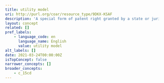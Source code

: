 ```yaml
---
title: utility model
uri: http://purl.org/coar/resource_type/9DKX-KSAF
description: 'A special form of patent right granted by a state or jurisdiction to an inventor or the inventor’s assignee for a fixed period of time. The terms and conditions for granting a utility model are slightly different from those for normal patents (including a shorter term of protection and less stringent patentability requirements). The term can also describe what are known in certain countries as “petty patents,” “short-term patents” or “innovation patents.” [Source: https://www.wipo.int/edocs/pubdocs/en/wipo_pub_943_2018.pdf]'
layout: concept
related: []
pref_labels:
    - language_code: en
      language_name: English
      value: utility model
alt_labels: []
date: 2021-03-24T00:00:00Z
isTopConcept: false
narrower_concepts: []
broader_concepts:
    - c_15cd
---
```


